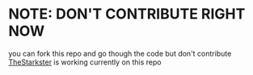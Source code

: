# NOTE: DON'T CONTRIBUTE RIGHT NOW
you can fork this repo and go though the code but don't contribute
[TheStarkster](https://github.com/thestarkster) is working currently on this repo
